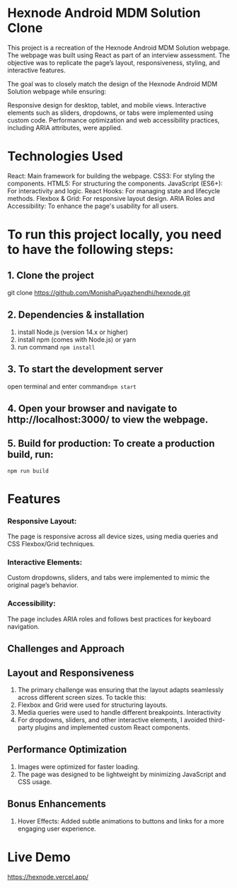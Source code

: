 # Hexnode Android MDM Solution Clone

This project is a recreation of the Hexnode Android MDM Solution webpage. The webpage was built using React as part of an interview assessment. The objective was to replicate the page’s layout, responsiveness, styling, and interactive features.

The goal was to closely match the design of the Hexnode Android MDM Solution webpage while ensuring:

Responsive design for desktop, tablet, and mobile views.
Interactive elements such as sliders, dropdowns, or tabs were implemented using custom code.
Performance optimization and web accessibility practices, including ARIA attributes, were applied.

# Technologies Used
React: Main framework for building the webpage.
CSS3: For styling the components.
HTML5: For structuring the components.
JavaScript (ES6+): For interactivity and logic.
React Hooks: For managing state and lifecycle methods.
Flexbox & Grid: For responsive layout design.
ARIA Roles and Accessibility: To enhance the page's usability for all users.



# To run this project locally, you need to have the following steps:

## 1. Clone the project 
git clone https://github.com/MonishaPugazhendhi/hexnode.git

## 2. Dependencies & installation
1. install Node.js (version 14.x or higher)
2. install npm (comes with Node.js) or yarn
3. run command `npm install`

## 3. To start the development server
open terminal and enter command`npm start`

## 4. Open your browser and navigate to http://localhost:3000/ to view the webpage.

## 5. Build for production: To create a production build, run:
`npm run build`



# Features

### Responsive Layout: 
The page is responsive across all device sizes, using media queries and CSS Flexbox/Grid techniques.

### Interactive Elements:
 Custom dropdowns, sliders, and tabs were implemented to mimic the original page’s behavior.

### Accessibility: 
The page includes ARIA roles and follows best practices for keyboard navigation.

## Challenges and Approach

## Layout and Responsiveness
1. The primary challenge was ensuring that the layout adapts seamlessly across different screen sizes. To tackle this:
2. Flexbox and Grid were used for structuring layouts.
3. Media queries were used to handle different breakpoints.
Interactivity
4. For dropdowns, sliders, and other interactive elements, I avoided third-party plugins and implemented custom React components.

## Performance Optimization
1. Images were optimized for faster loading.
2. The page was designed to be lightweight by minimizing JavaScript and CSS usage.

## Bonus Enhancements
1. Hover Effects: Added subtle animations to buttons and links for a more engaging user experience.


# Live Demo 
https://hexnode.vercel.app/



